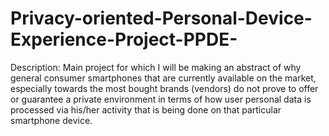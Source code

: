 # Privacy-oriented-Personal-Device-Experience-Project-PPDE-
Description: Main project for which I will be making an abstract of why general consumer smartphones that are currently available on the market, especially towards the most bought brands (vendors) do not prove to offer or guarantee a private environment in terms of how user personal data is processed via his/her activity that is being done on that particular smartphone device.
